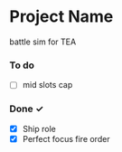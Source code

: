# Project Name
battle sim for TEA

### To do
- [ ] mid slots cap  
  

### Done ✓
- [x] Ship role
- [x] Perfect focus fire order
